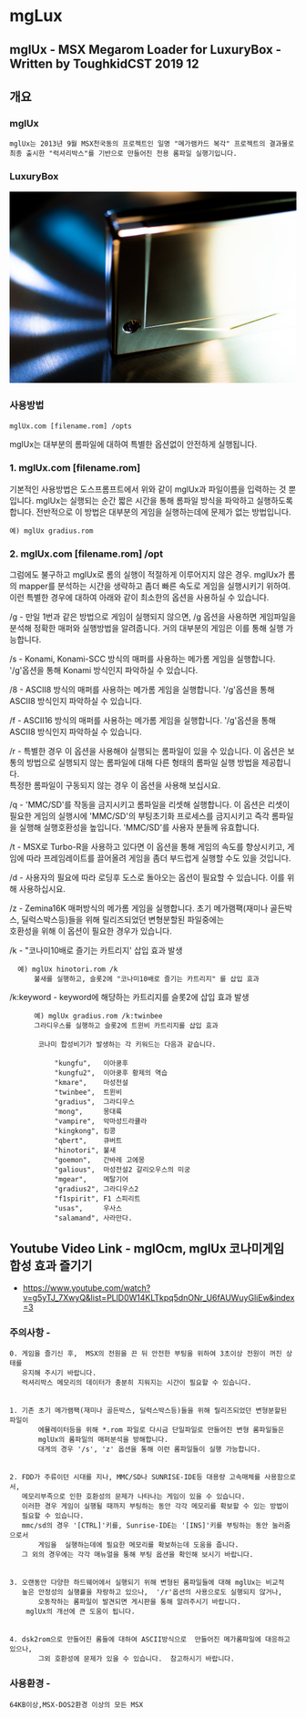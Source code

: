 # mgLux
## mglUx - MSX Megarom Loader for LuxuryBox - Written by ToughkidCST 2019 12


## 개요

### mglUx       
	mglUx는 2013년 9월 MSX천국동의 프로젝트인 일명 "메가램카드 복각" 프로젝트의 결과물로 
	최종 출시한 "럭셔리박스"를 기반으로 만들어진 전용 롬파일 실행기입니다. 
  
### LuxuryBox
![LuxuryBox](mgLux.jpg)


### 사용방법
	
	mglUx.com [filename.rom] /opts

  mglUx는 대부분의 롬파일에 대하여 특별한 옵션없이 안전하게 실행됩니다. 
   

###  1. mglUx.com [filename.rom] 
  
  기본적인 사용방법은 도스프롬프트에서 위와 같이 mglUx과 파일이름을 입력하는 것 뿐입니다. 
  mglUx는 실행되는 순간 짧은 시간을 통해 롬파일 방식을 파악하고 실행하도록 합니다. 
  전반적으로 이 방법은 대부분의 게임을 실행하는데에 문제가 없는 방법입니다. 

   	예) mglUx gradius.rom  

###  2. mglUx.com  [filename.rom] /opt
  
   그럼에도 불구하고 
   mglUx로 롬의 실행이 적절하게 이루어지지 않은 경우. 
   mglUx가 롬의 mapper를 분석하는 시간을 생략하고 좀더 빠른 속도로 게임을 실행시키기 위하여. 
   이런 특별한 경우에 대하여 아래와 같이 최소한의 옵션을 사용하실 수 있습니다.

   /g - 만일 1번과 같은 방법으로 게임이 실행되지 않으면, /g 옵션을 사용하면
        게임파일을 분석해 정확한 매퍼와 실행방법을 알려줍니다. 
        거의 대부분의 게임은 이를 통해 실행 가능합니다. 

   /s - Konami, Konami-SCC 방식의 매퍼를 사용하는 메가롬 게임을 실행합니다. 
        '/g'옵션을 통해  Konami 방식인지 파악하실 수 있습니다. 

   /8 - ASCII8  방식의 매퍼를 사용하는 메가롬 게임을 실행합니다. 
        '/g'옵션을 통해 ASCII8 방식인지 파악하실 수 있습니다. 

   /f - ASCII16 방식의 매퍼를 사용하는 메가롬 게임을 실행합니다. 
        '/g'옵션을 통해 ASCII8 방식인지 파악하실 수 있습니다. 

   /r - 특별한 경우 이 옵션을 사용해야 실행되는 롬파일이 있을 수 있습니다. 
        이 옵션은 보통의 방법으로 실행되지 않는  롬파일에 대해 다른 형태의 롬파일 실행 방법을 제공합니다.  
        특정한 롬파일이 구동되지 않는 경우 이 옵션을 사용해 보십시요. 

   /q - 'MMC/SD'를 작동을 금지시키고 롬파일을 리셋해 실행합니다. 
   	이 옵션은 리셋이 필요한 게임의 실행시에 'MMC/SD'의 부팅초기화 프로세스를 금지시키고 
        즉각 롬파일을 실행해 실행호환성을 높입니다. 
        'MMC/SD'를 사용자 분들께 유효합니다. 

   /t - MSX로 Turbo-R을 사용하고 있다면 이 옵션을 통해 게임의 속도를 향상시키고, 
       게임에 따라 프레임레이트를 끌어올려 게임을 좀더 부드럽게 실행할 수도 있을 것입니다.
  
   /d - 사용자의 필요에 따라 로딩후 도스로 돌아오는 옵션이 필요할 수 있습니다. 
        이를 위해 사용하십시요. 

   /z - Zemina16K 매퍼방식의 메가롬 게임을 실행합니다. 
	초기 메가램팩(재미나 골든박스, 딜럭스박스등)들을 위해 릴리즈되었던 변형분할된 파일중에는  
        호환성을 위해 이 옵션이 필요한 경우가 있습니다. 
  
   /k - "코나미10배로 즐기는 카트리지' 삽입 효과 발생

	  예) mglUx hinotori.rom /k
      	  불새를 실행하고, 슬롯2에 "코나미10배로 즐기는 카트리지" 를 삽입 효과 
     
   /k:keyword - keyword에 해당하는  카트리지를 슬롯2에 삽입 효과 발생 

          예) mglUx gradius.rom /k:twinbee
          그라디우스를 실행하고 슬롯2에 트윈비 카트리지를 삽입 효과 

           코나미 합성비기가 발생하는 각 키워드는 다음과 같습니다. 

               "kungfu",   이아쿵후
               "kungfu2",  이아쿵후 황제의 역습
               "kmare",    마성전설 
               "twinbee",  트윈비
               "gradius",  그라디우스
               "mong",     몽대륙
               "vampire",  악마성드라큘라
               "kingkong", 킹콩
               "qbert",    큐버트
               "hinotori", 불새
               "goemon",   간바레 고에몽
               "galious",  마성전설2 갈리오우스의 미궁
               "mgear",    메탈기어
               "gradius2", 그라디우스2
               "f1spirit", F1 스피리트
               "usas",     우사스
               "salamand", 사라만다.          

## Youtube Video Link - mglOcm, mglUx 코나미게임 합성 효과 즐기기 
 - https://www.youtube.com/watch?v=g5yTJ_7XwyQ&list=PLlD0W14KLTkpq5dnONr_U6fAUWuyGliEw&index=3

### 주의사항    -  

	0. 게임을 즐기신 후,  MSX의 전원을 끈 뒤 안전한 부팅을 위하여 3초이상 전원이 꺼진 상태를
	   유지해 주시기 바랍니다. 
	   럭셔리박스 메모리의 데이터가 충분히 지워지는 시간이 필요할 수 있습니다. 
	

	1. 기존 초기 메가램팩(재미나 골든박스, 딜럭스박스등)들을 위해 릴리즈되었던 변형분할된 파일이 
           에뮬레이터등을 위해 *.rom 파일로 다시금 단일파일로 만들어진 변형 롬파일들은  
           mglUx의 롬파일의 매퍼분석을 방해합니다. 
           대게의 경우 '/s', 'z' 옵션을 통해 이런 롬파일들이 실행 가능합니다. 
	     

	2. FDD가 주류이던 시대를 지나, MMC/SD나 SUNRISE-IDE등 대용량 고속매체를 사용함으로서, 
	   메모리부족으로 인한 호환성의 문제가 나타나는 게임이 있을 수 있습니다. 
	   이러한 경우 게임이 실행될 때까지 부팅하는 동안 각각 메모리를 확보할 수 있는 방법이 
	   필요할 수 있습니다. 
	   mmc/sd의 경우 '[CTRL]'키를, Sunrise-IDE는 '[INS]'키를 부팅하는 동안 눌러줌으로서
           게임을  실행하는데에 필요한 메모리를 확보하는데 도움을 줍니다.   
	   그 외의 경우에는 각각 매뉴얼을 통해 부팅 옵션을 확인해 보시기 바랍니다. 

	
	3. 오랜동안 다양한 하드웨어에서 실행되기 위해 변형된 롬파일들에 대해 mglUx는 비교적 
	   높은 안정성의 실행률을 자랑하고 있으나,  '/r'옵션의 사용으로도 실행되지 않거나, 
           오동작하는 롬파일이 발견되면 게시판을 통해 알려주시기 바랍니다.  
	    mglUx의 개선에 큰 도움이 됩니다. 


	4. dsk2rom으로 만들어진 롬들에 대하여 ASCII방식으로  만들어진 메가롬파일에 대응하고 있으나, 
           그외 호환성에 문제가 있을 수 있습니다.  참고하시기 바랍니다. 



### 사용환경 - 
	
	64KB이상,MSX-DOS2환경 이상의 모든 MSX
 
    
